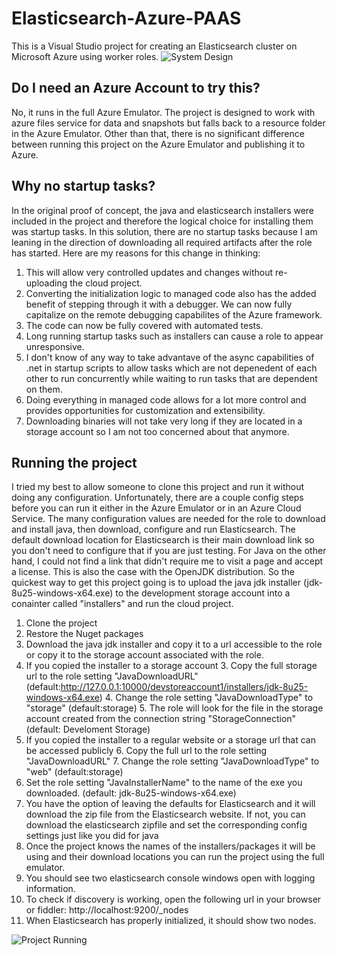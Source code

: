 Elasticsearch-Azure-PAAS
========================

This is a Visual Studio project for creating an Elasticsearch cluster on Microsoft Azure using worker roles. 
![System Design](https://garvincasimir.files.wordpress.com/2014/10/elasticsearch-paas.png "Project Conceptual Design")

Do I need an Azure Account to try this?
---------------------------------------
No, it runs in the full Azure Emulator. The project is designed to work with azure files service for data and snapshots but falls back to a resource folder in the Azure Emulator. Other than that, there is no significant difference between running this project on the Azure Emulator and publishing it to Azure. 

Why no startup tasks?
----------------------
In the original proof of concept, the java and elasticsearch installers were included in the project and therefore the logical choice for installing them was startup tasks. In this solution, there are no startup tasks because I am leaning in the direction of downloading all required artifacts after the role has started. Here are my reasons for this change in thinking: 

1. This will allow very controlled updates and changes without re-uploading the cloud project. 
2. Converting the initialization logic to managed code also has the added benefit of stepping through it with a debugger. We can now fully capitalize on the remote debugging capabilites of the Azure framework.
3. The code can now be fully covered with automated tests.  
4. Long running startup tasks such as installers can cause a role to appear unresponsive.
5. I don't know of any way to take advantave of the async capabilities of .net in startup scripts to allow tasks which are not depenedent of each other to run concurrently while waiting to run tasks that are dependent on them.
6. Doing everything in managed code allows for a lot more control and provides opportunities for customization and extensibility.
7. Downloading binaries will not take very long if they are located in a storage account so I am not too concerned about that anymore.


Running the project
-------------------
I tried my best to allow someone to clone this project and run it without doing any configuration. Unfortunately, there are a couple config steps before you can run it either in the Azure Emulator or in an Azure Cloud Service. The many configuration values are needed for the role to download and install java, then download, configure and run Elasticsearch. The default download location for Elasticsearch is their main download link so you don't need to configure that if you are just testing. For Java on the other hand, I could not find a link that didn't require me to visit a page and accept a license. This is also the case with the OpenJDK distribution. So the quickest way to get this project going is to upload the java jdk installer (jdk-8u25-windows-x64.exe) to the development storage account into a conainter called "installers" and run the cloud project.

1. Clone the project
2. Restore the Nuget packages
2. Download the java jdk installer and copy it to a url accessible to the role or copy it to the storage account associated with the role. 
  2. If you copied the installer to a storage account 
    3. Copy the full storage url to the role setting "JavaDownloadURL" (default:http://127.0.0.1:10000/devstoreaccount1/installers/jdk-8u25-windows-x64.exe)
    4. Change the role setting "JavaDownloadType" to "storage" (default:storage)
    5. The role will look for the file in the storage account created from the connection string "StorageConnection" (default: Develoment Storage)
  5. If you copied the installer to a regular website or a storage url that can be accessed publicly
    6. Copy the full url to the role setting "JavaDownloadURL"
    7. Change the role setting "JavaDownloadType" to "web" (default:storage)
8. Set the role setting "JavaInstallerName" to the name of the exe you downloaded. (default: jdk-8u25-windows-x64.exe)
9. You have the option of leaving the defaults for Elasticsearch and it will download the zip file from the Elasticsearch website. If not, you can download the elasticsearch zipfile and set the corresponding config settings just like you did for java
10. Once the project knows the names of the installers/packages it will be using and their download locations you can run the project using the full emulator.
11. You should see two elasticsearch console windows open with logging information. 
12. To check if discovery is working, open the following url in your browser or fiddler: http://localhost:9200/_nodes
  13. When Elasticsearch has properly initialized, it should show two nodes.  

![Project Running](https://garvincasimir.files.wordpress.com/2014/11/elasticsearch-azure-paas-running1.png "Running in Emulator with Fiddler for test")
